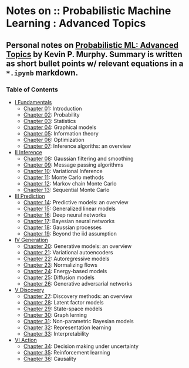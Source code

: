 # Notes on :: Probabilistic Machine Learning : Advanced Topics
Personal notes on [Probabilistic ML: Advanced Topics](https://probml.github.io/pml-book/book2.html) by Kevin P. Murphy. 
Summary is written as short bullet points w/ relevant equations in a `*.ipynb` markdown.
---
### Table of Contents
<!-- toc -->

- [I Fundamentals](#i-fundamentals)
    - [Chapter 01](#ch01): Introduction
    - [Chapter 02](https://github.com/Igodlab/ml-book/blob/main/Chapter02.ipynb): Probability
    - [Chapter 03](https://github.com/Igodlab/ml-book/blob/main/Chapter03.ipynb): Statistics
    - [Chapter 04](https://github.com/Igodlab/ml-book/blob/main/Chapter04.ipynb): Graphical models
    - [Chapter 05](https://github.com/Igodlab/ml-book/blob/main/Chapter05.ipynb): Information theory
    - [Chapter 06](https://github.com/Igodlab/ml-book/blob/main/Chapter06.ipynb): Optimization
    - [Chapter 07](https://github.com/Igodlab/ml-book/blob/main/Chapter07.ipynb): Inference algoriths: an overview
- [II Inference](#ii-inference)
    - [Chapter 08](https://github.com/Igodlab/ml-book/blob/main/Chapter08.ipynb): Gaussian filtering and smoothing
    - [Chapter 09](https://github.com/Igodlab/ml-book/blob/main/Chapter09.ipynb): Message passing algorithms
    - [Chapter 10](https://github.com/Igodlab/ml-book/blob/main/Chapter10.ipynb): Variational Inference
    - [Chapter 11](https://github.com/Igodlab/ml-book/blob/main/Chapter11.ipynb): Monte Carlo methods
    - [Chapter 12](https://github.com/Igodlab/ml-book/blob/main/Chapter12.ipynb): Markov chain Monte Carlo 
    - [Chapter 13](https://github.com/Igodlab/ml-book/blob/main/Chapter13.ipynb): Sequential Monte Carlo
- [III Prediction](#iii-prediction)
    - [Chapter 14](https://github.com/Igodlab/ml-book/blob/main/Chapter14.ipynb): Predictive models: an overview 
    - [Chapter 15](https://github.com/Igodlab/ml-book/blob/main/Chapter15.ipynb): Generalized linear models 
    - [Chapter 16](https://github.com/Igodlab/ml-book/blob/main/Chapter16.ipynb): Deep neural networks 
    - [Chapter 17](https://github.com/Igodlab/ml-book/blob/main/Chapter17.ipynb): Bayesian neural networks 
    - [Chapter 18](https://github.com/Igodlab/ml-book/blob/main/Chapter18.ipynb): Gaussian processes 
    - [Chapter 19](https://github.com/Igodlab/ml-book/blob/main/Chapter19.ipynb): Beyond the iid assumption 
- [IV Generation](#iv-generation)
    - [Chapter 20](https://github.com/Igodlab/ml-book/blob/main/Chapter20.ipynb): Generative models: an overview 
    - [Chapter 21](https://github.com/Igodlab/ml-book/blob/main/Chapter21.ipynb): Variational autoencoders 
    - [Chapter 22](https://github.com/Igodlab/ml-book/blob/main/Chapter22.ipynb): Autoregressive models 
    - [Chapter 23](https://github.com/Igodlab/ml-book/blob/main/Chapter23.ipynb): Normalizing flows 
    - [Chapter 24](https://github.com/Igodlab/ml-book/blob/main/Chapter24.ipynb): Energy-based models 
    - [Chapter 25](https://github.com/Igodlab/ml-book/blob/main/Chapter25.ipynb): Diffusion models 
    - [Chapter 26](https://github.com/Igodlab/ml-book/blob/main/Chapter26.ipynb): Generative adversarial networks 
- [V Discovery](#v-discovery)
    - [Chapter 27](https://github.com/Igodlab/ml-book/blob/main/Chapter27.ipynb): Discovery methods: an overview 
    - [Chapter 28](https://github.com/Igodlab/ml-book/blob/main/Chapter28.ipynb): Latent factor models 
    - [Chapter 29](https://github.com/Igodlab/ml-book/blob/main/Chapter29.ipynb): State-space models 
    - [Chapter 30](https://github.com/Igodlab/ml-book/blob/main/Chapter30.ipynb): Graph lerning 
    - [Chapter 31](https://github.com/Igodlab/ml-book/blob/main/Chapter31.ipynb): Non-parametric Bayesian models 
    - [Chapter 32](https://github.com/Igodlab/ml-book/blob/main/Chapter32.ipynb): Representation learning 
    - [Chapter 33](https://github.com/Igodlab/ml-book/blob/main/Chapter33.ipynb): Interpretability 
- [VI Action](#vi-action)
    - [Chapter 34](https://github.com/Igodlab/ml-book/blob/main/Chapter34.ipynb): Decision making under uncertainty 
    - [Chapter 35](https://github.com/Igodlab/ml-book/blob/main/Chapter35.ipynb): Reinforcement learning 
    - [Chapter 36](https://github.com/Igodlab/ml-book/blob/main/Chapter36.ipynb): Causality 

<!-- tocstop -->

